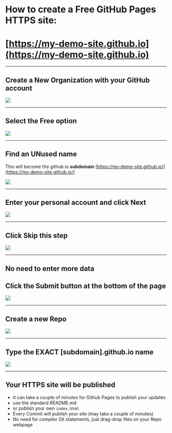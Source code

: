 # How to create a Free GitHub Pages HTTPS site: 
# [https://my-demo-site.github.io](https://my-demo-site.github.io)

<hr>

## Create a New Organization with your GitHub account

![](https://i.imgur.com/fDvsQQ2.png)

<hr>

## Select the Free option

![](https://i.imgur.com/BFKKAgr.png)

<hr>

## Find an UNused name

This will become the github.io **subdomain** [https://my-demo-site.github.io/](https://my-demo-site.github.io/)

![](https://i.imgur.com/Vi9ViaN.png)

<hr>

## Enter your personal account and click Next

![](https://i.imgur.com/erqJQo0.png)

<hr>

## Click Skip this step

![](https://i.imgur.com/vIPFXK9.png)

<hr>

## No need to enter more data
## Click the Submit button at the bottom of the page

![](https://i.imgur.com/fRepvAR.png)

<hr>

## Create a new Repo

![](https://i.imgur.com/d3OOH6z.png)

<hr>

## Type the EXACT [subdomain].github.io name

![](https://i.imgur.com/d6YVTna.png)

<hr>

## Your HTTPS site will be published

* It can take a couple of minutes for Github Pages to publish your updates
* use the standard README.md 
* or publish your own ``index.html``
* Every Commit will publish your site (may take a couple of minutes)
* No need for complex Git statements, just drag-drop files on your Repo webpage
